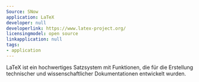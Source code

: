 ```yaml
---
Source: SNow
application: LaTeX
developer: null
developerlink: https://www.latex-project.org/
licensingmodel: open source
linkapplication: null
tags:
- application
---
```

LaTeX ist ein hochwertiges Satzsystem mit Funktionen, die für die Erstellung technischer und wissenschaftlicher Dokumentationen entwickelt wurden. 
